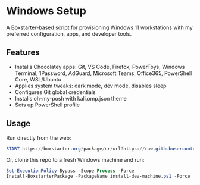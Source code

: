 # Windows Setup

A Boxstarter-based script for provisioning Windows 11 workstations with my preferred configuration, apps, and developer tools.

## Features

- Installs Chocolatey apps: Git, VS Code, Firefox, PowerToys, Windows Terminal, 1Password, AdGuard, Microsoft Teams, Office365, PowerShell Core, WSL/Ubuntu
- Applies system tweaks: dark mode, dev mode, disables sleep
- Configures Git global credentials
- Installs oh-my-posh with kali.omp.json theme
- Sets up PowerShell profile

## Usage

Run directly from the web:

```powershell
START https://boxstarter.org/package/nr/url?https://raw.githubusercontent.com/grandmasterjjs/windows-setup/refs/heads/main/install-dev-machine.ps1
```

Or, clone this repo to a fresh Windows machine and run:

```powershell
Set-ExecutionPolicy Bypass -Scope Process -Force
Install-BoxstarterPackage -PackageName install-dev-machine.ps1 -Force
```
